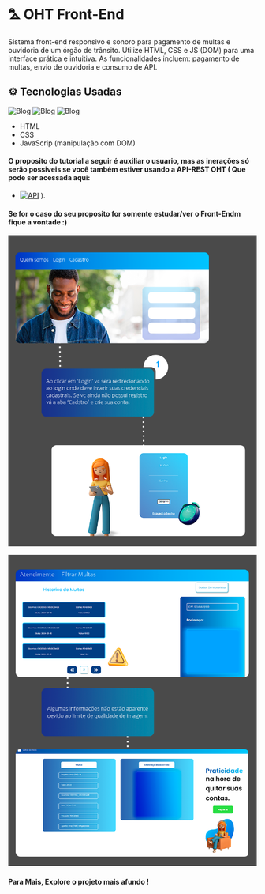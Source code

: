 # ⛍ OHT Front-End
Sistema front-end responsivo e sonoro para pagamento de multas e ouvidoria de um órgão de trânsito. Utilize HTML, CSS e JS (DOM) para uma interface prática e intuitiva. As funcionalidades incluem: pagamento de multas, envio de ouvidoria e  consumo de API.

## ⚙️ Tecnologias Usadas 
![Blog](https://img.shields.io/badge/HTML-239120?style=for-the-badge&logo=html5&logoColor=white) ![Blog](https://img.shields.io/badge/CSS-239120?&style=for-the-badge&logo=css3&logoColor=white) ![Blog](https://img.shields.io/badge/JavaScript-F7DF1E?style=for-the-badge&logo=javascript&logoColor=black) 

- HTML
- CSS
- JavaScrip (manipulação com DOM)


#### O proposito do tutorial a seguir é auxiliar o usuario, mas as inerações só serão possiveis se você também estiver usando a API-REST OHT ( Que pode ser acessada aqui: 

- [![API](https://img.shields.io/website-up-down-green-red/http/monip.org.svg)](https://github.com/AlisonMartinss/API-REST--OHT) ).

#### Se for o caso do seu proposito for somente estudar/ver o Front-Endm fique a vontade :)

  ![teste](https://github.com/AlisonMartinss/Assets/blob/main/Tutorial1.png)

  ![teste](https://github.com/AlisonMartinss/Assets/blob/main/Tutorial2.png)


  #### Para Mais, Explore o projeto mais afundo !
